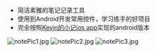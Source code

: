 - 简洁素雅的笔记记录工具
- 使用到Android开发常用控件，学习练手的好项目
- 完全按照[Kevin的小记ios app](https://itunes.apple.com/cn/app/xiao-ji/id975031499?mt=8)实现的android版本

![notePic1.jpg](http://o81ljhejf.bkt.clouddn.com/newPic1.jpg?imageView2/1/w/270/h/480/q/75) ![notePic2.jpg](http://o81ljhejf.bkt.clouddn.com/newPic2.jpg?imageView2/1/w/270/h/480/q/75)  ![notePic3.jpg](http://o81ljhejf.bkt.clouddn.com/newPic3.jpg?imageView2/1/w/270/h/480/q/75)
